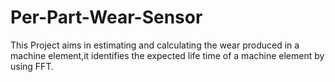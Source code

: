 # Per-Part-Wear-Sensor
This Project aims in estimating and calculating the wear produced in a machine element,it identifies the expected life time of a machine element by using FFT.
